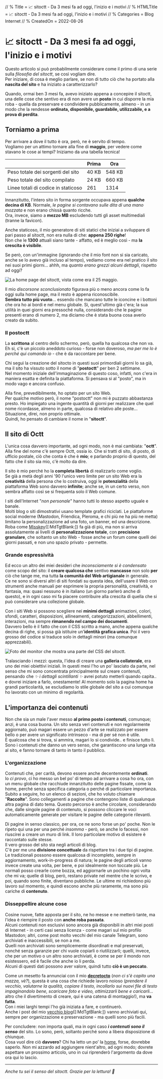// % Title =  📈 sitoctt - Da 3 mesi fa ad oggi, l'inizio e i motivi
// % HTMLTitle = <span class="twa twa-chart-increasing"><span>📈</span></span> sitoctt - Da 3 mesi fa ad oggi, l'inizio e i motivi
// % Categories = Blog Internet
// % CreatedOn = 2022-08-26

# <span class="twa twa-chart-increasing"><span>📈</span></span> sitoctt - Da 3 mesi fa ad oggi, l'inizio e i motivi

Questo articolo si può probabilmente considerare come il primo di una serie sulla _filosofia del sitoctt_, se così vogliam dire.  
Per iniziare, di cosa è meglio parlare, se non di tutto ciò che ha portato alla **nascita del sito** e ha iniziato a caratterizzarlo?

Quando, ormai ben 3 mesi fa, avevo iniziato appena a concepire il sitoctt, una delle cose che sentivo era di non avere un **posto** in cui disporre la mia roba - quella da preservare e condividere pubblicamente, almeno - in un modo che la rendesse **ordinata, disponibile, guardabile, utilizzabile, e a prova di perdita**.

## Torniamo a prima

Per arrivare a dove il tutto è ora, però, ne è servito di tempo.  
Vogliamo per un attimo tornare alla fine di **maggio**, per vedere come stavano le cose ai tempi? Iniziamo da una tabella tecnica!

|   | Prima | Ora |
|---|---|---|
| Peso totale dei sorgenti del sito | 40 KB | 548 KB |
| Peso totale del sito compilato | 24 KB | 660 KB |
| Linee totali di codice in staticoso | 261 | 1314 |

Innanzitutto, l'intero sito in forma sorgente occupava appena **qualche decina di KB**. Normale, _le pagine si contavano sulle dita di una mano mozzata_ e non erano chissà quanto ricche.  
Ora, invece, siamo a **mezzo MB** escludendo tutti gli asset multimediali (tranne la favicon).

Anche staticoso, il mio generatore di siti statici che iniziai a sviluppare di pari passo al sitoctt, non era nulla di che: **appena 250 righe**!  
Non che le **1300** attuali siano tante - affatto, ed è meglio così - ma **la crescita è visibile**.

Se però, con un'immagine (ignorando che il mio font non si sia caricato, anche se lo avevo già incluso al tempo), vediamo come era nel pratico il sito nei suoi primi giorni... ahhh, ma _quanto erano grezzi alcuni dettagli_, rispetto ad oggi?

![La home page del sitoctt, vista come era il 25 maggio.]([staticoso:Folder:*:AbsoluteRoot]/sitoctt-assets/Media/Screenshots/sitoctt-home-2022-05-25.png)

Il mio _discorsone sconclusionato_ figurava più o meno ancora come lo fa oggi sulla home page, ma il resto è appena riconoscibile.  
**Sembra tutto più vuoto**... essendo che mancano tutte le iconcine e i bottoni che ora ho ai bordi e nel menu globale. Si, quest'ultimo già c'era; la sua utilità in quei giorni era pressoché nulla, considerando che le pagine presenti erano di numero 2, ma diciamo che è stata buona cosa averlo creato da subito.

### Il postoctt

La **scrittona** al centro dello schermo, però, quella ha qualcosa che non va.  
Eh si, c'è un piccolo aneddoto curioso - forse non doveroso, _ma per me lo è perché qui comando io_ - che è da raccontare per bene.

Chi seguì la creazione del sitocto in questi suoi primordiali giorni lo sa già, ma il sito ha vissuto sotto il nome di "**postoctt**" per ben 2 settimane.  
Nel momento iniziale dell'immaginazione di questo coso, infatti, non c'era in maniera esatta e definita la piattaforma. Si pensava si al "posto", ma in modo vago e ancora confuso.

Alla fine, prevedibilmente, ho optato per un sito Web.  
Per qualche motivo però, il nome "postoctt" non mi è puzzato abbastanza presto. Ho impiegato una ingente quantità di giorni per realizzare che quel nome ricordasse, almeno in parte, qualcosa di relativo alle poste... Situazione, direi, non proprio ottimale.  
Quindi, ho pensato di cambiare il nome in "**sitoctt**".

## Il sito di Octt

L'unica cosa davvero importante, ad ogni modo, non è mai cambiata: "**octt**".  
Alla fine del nome c'è sempre Octt, ossia io. Che si tratti di sito, di posto, di ufficio postale, ciò che conta è che è **mio**; e parlando proprio di questo, del fatto che il sito sia mio, c'è molto da dire.

Il sito è mio perché ho la **completa libertà** di realizzarlo come voglio.  
Se già a metà degli anni '90 l'unico vero limite per un sito Web era la **creatività** della persona che lo costruiva, oggi le **potenzialità** della piattaforma Web sono davvero **infinite**; anche se, in un certo verso, non sembra affatto così se si frequenta solo il Web comune.

I siti dell'Internet "_non personale_" hanno tutti lo stesso aspetto uguale e banale.  
Molti blog o siti dimostrativi usano template grafici riciclati. Le piattaforme social moderne (Mastodon, Friendica, Pleroma, e chi più ne ha più ne metta) limitano la personalizzazione ad una foto, un banner, ed una descrizione. Roba come [Misskey](https://misskey-hub.net/en){[:MdTgtBlank:]} fa già di più, ma non si arriva assolutamente ai livelli di **personalizzazione totale**, con **precisione granulare**, che soltanto un sito Web - fosse anche un forum come quelli dei giorni passati, e non uno spazio privato - permette.

### Grande espressività

Ed ecco un altro dei miei desideri che _inconsciamente si è condensato_ come scopo del sito: il **creare qualcosa che** sentivo **mancasse** non solo **per** ciò che tange me, ma tutta **la comunità del Web artigianale** in generale.  
Ce ne sono si diversi altri di siti fondati su questa idea, dell'usare il Web con strumenti anche manuali per esprimere la propria personalità, creatività, e fantasia, ma: quasi nessuno è in italiano (un giorno parlerò anche di questo), e in ogni caso mi fa piacere contribuire alla crescita di quella che si può considerare una collezione globale.

Con i siti Web si possono scegliere nei **minimi dettagli** animazioni, colori, sfondi, caratteri, disposizioni, allineamenti, categorizzazioni, abbellimenti, interazioni, ma sempre **rimanendo nel campo dei documenti**.  
Davvero bello è il fatto che con il CSS scritto a mano, anche appena qualche decina di righe, si possa già istituire un'**identità grafica unica**. Poi il vero grosso del codice si traduce solo in dettagli minori (ma comunque apprezzabili).

![Foto del monitor che mostra una parte del CSS del sitoctt.]([staticoso:Folder:*:AbsoluteRoot]/sitoctt-assets/Media/Foto/CSS-sitoctt.avif)

Tralasciando i mezzi: questa, l'idea di creare una **galleria collaterale**, era uno dei miei obiettivi iniziali. In questi mesi l'ho un po' lasciato da parte, nel senso che mi sono concentrata principalmente sul creare contenuti, pensando che _✨ i dettagli scintillanti ✨_ avrei potuto metterli quando capita.. e dovrei iniziare a farlo, onestamente! Al momento solo la pagina home ha grandi particolarità, se escludiamo lo stile globale del sito a cui comunque ho lavorato con un minimo di regolarità.  

## L'importanza dei contenuti

Non che sia un male l'aver messo **al primo posto i contenuti**, comunque; anzi, è una cosa buona. Un sito senza veri contenuti e non regolarmente aggiornato, può magari essere un pezzo d'arte se realizzato per essere bello o per avere un significato intrinseco - ma di per sé non è utile.  
È qualcosa che si trova, si ammira, magari lo si condivide.. e finisce tutto lì. Sono i contenuti che danno un vero senso, che garantiscono una lunga vita al sito, e fanno tornare di tanto in tanto il pubblico.

### L'organizzazione

Contenuti che, per carità, devono essere anche decentemente **ordinati**.  
Io _ci provo_, ci ho messo un bel po' di tempo ad arrivare a cosa ho ora, con un menu globale che racchiude innanzitutto delle pagine fissate, come la home, perché senza specifica categoria o perché di particolare importanza.  
Subito a seguire, ho un elenco di sezioni, che ho voluto chiamare "**Raccolte**". Sono collegamenti a pagine che contengono liste di qualunque altra pagina di dato tema. Questo percorso è anche circolare, considerando che, dalle singole pagine di contenuto, si possono cliccare le voci automaticamente generate per visitare le pagine delle categorie rilevanti.

Di pagine in senso classico, per ora, ce ne sono forse un po' poche. Non le ripeto qui una per una perché _insomma_ - però, se anche lo facessi, non riuscirei a creare un muro di link. Il loro particolare motivo di esistere è raccontato sulle stesse.  
Il vero grosso del sito sta negli articoli di blog.  
C'è per me una **divisione concettuale** da rispettare tra i due tipi di pagine. Le tradizionali possono essere qualcosa di incompleto, sempre in aggiornamento, work-in-progress di natura; le pagine degli articoli vanno invece create una volta, per bene, e poi idealmente non toccate più. Le normali posso crearle come bozza, ed aggiornarle un pochino ogni volta che mi va; quelle di blog, però, restano private nel mentre che le scrivo, e poi, quando sono finite, diventano pubbliche. Le ultime mi richiedono più lavoro sul momento, e quindi escono anche più raramente, ma sono più cariche di **contenuto**.

### Disseppellire alcune cose

Cosine nuove, fatte apposta per il sito, ne ho messe e ne metterò tante, ma l'idea è riempire il posto con **anche roba passata**.  
Alcuni contenuti non esclusivi sono ancora già disponibili in altri miei posti di Internet - in certi casi senza licenza - come magari sul mio profilo Mastodon; altri, come post molto vecchi del mio canale Telegram, sono archiviati e inaccessibili, se non a me.  
Quelli non archiviati sono semplicemente disordinati e mal preservati, nonché senza garanzie per chi vuole copiarli o riutilizzarli; quelli, invece, che per un motivo o un altro sono archiviati, è come se per il mondo non esistessero, ed è facile che anche io li perda.  
Alcuni di questi dati possono aver valore, quindi tutto **ciò è un peccato**.

Come un mesetto fa annunciai con il mio [**decretocto**](../PicoBlog.html#-2022-07-21-Decreto-fu-fatto-2) <!-- ([staticoso:Folder:*:AbsoluteRoot]/sitoctt-assets/Files/Decreto-20-luglio-2022.pdf){[:MdTgtBlank:]} --> (_non ci s'è capito una mazza, vè?_), questa è una cosa che richiede lavoro noioso (_prendere il vecchio, valutarne la qualità, copiare il testo, incollarlo sui nuovi file di testo impaginandolo bene, scaricare foto e video, ottimizzarli bene e caricarli..._ altro che il divertimento di creare, qui è una catena di montaggio!), ma **va fatta**.  
Con i miei larghi tempi l'ho già iniziata a fare, e continuerò.  
Anche i post del mio [vecchio blog](https://noblogo.org/loli-documentatrice){[:MdTgtBlank:]} vanno archiviati qui, sempre per organizzazione e preservazione - ma quelli sono più facili.

Per concludere: non importa quali, ma in ogni caso ***i contenuti sono il senso*** del sito. Lo sono, però, soltanto perché sono a libera disposizione di chiunque.  
Cosa vuol dire ciò **davvero**? Chi ha letto un po’ la [home](../index.html), forse, dovrebbe saperlo. Non mi azzardo ad aggiungere nient'altro, ad ogni modo; dovrete aspettare un prossimo articolo, uno in cui riprenderò l'argomento da dove ora qui lo lascio.

---

_Anche tu sei il senso del sitoctt. Grazie per la lettura! 💖_
